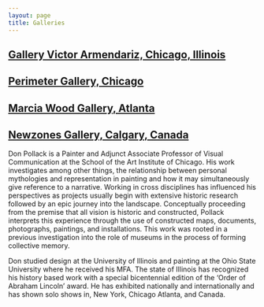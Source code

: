 ```yaml
---
layout: page
title: Galleries
---
```


## [Gallery Victor Armendariz, Chicago, Illinois](https://www.galleryvictor.com)

## [Perimeter Gallery, Chicago](http://perimetergallery.com/home.html)

## [Marcia Wood Gallery, Atlanta](http://marciawoodgallery.com/)

## [Newzones Gallery, Calgary, Canada](http://www.newzones.com/)

Don Pollack is a Painter and Adjunct Associate Professor of Visual Communication at the School of the Art Institute of Chicago. His work investigates among other things, the relationship between personal mythologies and representation in painting and how it may simultaneously give reference to a narrative. Working in cross disciplines has influenced his perspectives as projects usually begin with extensive historic research followed by an epic journey into the landscape. Conceptually proceeding from the premise that all vision is historic and constructed, Pollack interprets this experience through the use of constructed maps, documents, photographs, paintings, and installations. This work was rooted in a previous investigation into the role of museums in the process of forming collective memory.

Don studied design at the University of Illinois and painting at the Ohio State University where he received his MFA. The state of Illinois has recognized his history based work with a special bicentennial edition of the ‘Order of Abraham Lincoln’ award. He has exhibited nationally and internationally and has shown solo shows in, New York, Chicago  Atlanta, and Canada.
